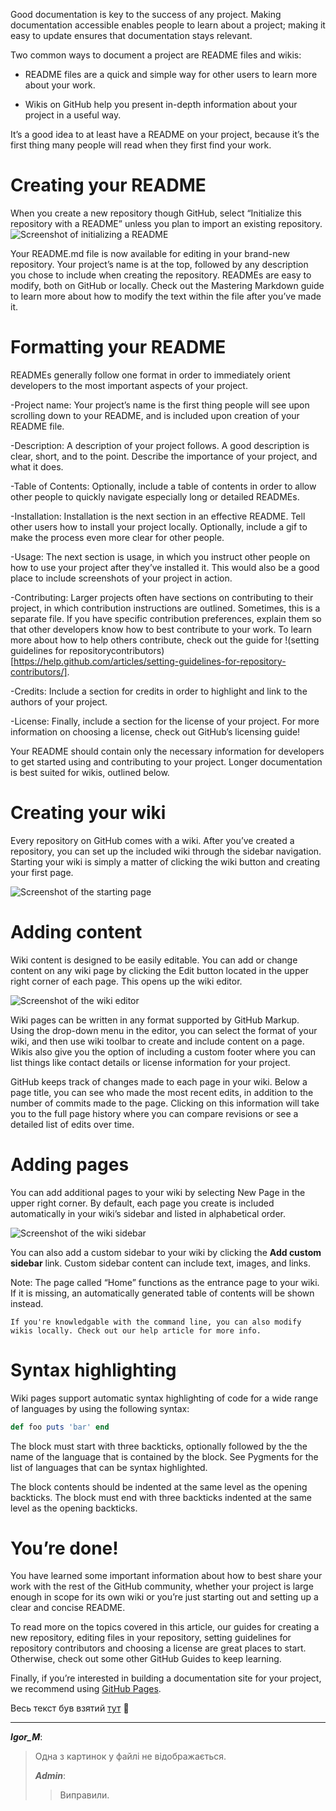 Good documentation is key to the success of any project. Making
documentation accessible enables people to learn about a project;
making it easy to update ensures that documentation stays relevant.

Two common ways to document a project are README files and wikis:

- README files are a quick and simple way for other users to learn more
about your work.

- Wikis on GitHub help you present in-depth information about your
project in a useful way.

It’s a good idea to at least have a README on your project, because
it’s the first thing many people will read when they first find your
work.


Creating your README
==============
When you create a new repository though GitHub,
select “Initialize this repository with a README” unless you plan to
import an existing repository.
![Screenshot of initializing a README](https://cloud.githubusercontent.com/assets/4122993/16925080/64863a10-4cd7-11e6-8da7-b31a29b769f2.png) 


Your README.md file is now available for editing in your brand-new
repository. Your project’s name is at the top, followed by any
description you chose to include when creating the repository. READMEs
are easy to modify, both on GitHub or locally. Check out the Mastering
Markdown guide to learn more about how to modify the text within the
file after you’ve made it.


Formatting your README 
===================
READMEs generally follow one format in order to
immediately orient developers to the most important aspects of your
project.

-Project name: Your project’s name is the first thing people will see
upon scrolling down to your README, and is included upon creation of
your README file.

-Description: A description of your project follows. A good description
is clear, short, and to the point. Describe the importance of your
project, and what it does.

-Table of Contents: Optionally, include a table of contents in order to
allow other people to quickly navigate especially long or detailed
READMEs.

-Installation: Installation is the next section in an effective README.
Tell other users how to install your project locally. Optionally,
include a gif to make the process even more clear for other people.

-Usage: The next section is usage, in which you instruct other people
on how to use your project after they’ve installed it. This would also
be a good place to include screenshots of your project in action.

-Contributing: Larger projects often have sections on contributing to
their project, in which contribution instructions are outlined.
Sometimes, this is a separate file. If you have specific contribution
preferences, explain them so that other developers know how to best
contribute to your work. To learn more about how to help others
contribute, check out the guide for 
!(setting guidelines for repositorycontributors)[https://help.github.com/articles/setting-guidelines-for-repository-contributors/].

-Credits: Include a section for credits in order to highlight and link
to the authors of your project.

-License: Finally, include a section for the license of your project.
For more information on choosing a license, check out GitHub’s
licensing guide!

Your README should contain only the necessary information for
developers to get started using and contributing to your project.
Longer documentation is best suited for wikis, outlined below.


Creating your wiki 
==============
Every repository on GitHub comes with a wiki. After
you’ve created a repository, you can set up the included wiki through
the sidebar navigation. Starting your wiki is simply a matter of
clicking the wiki button and creating your first page.

![Screenshot of the starting page](https://guides.github.com/features/wikis/wiki-blank-slate.png)

Adding content 
============
Wiki content is designed to be easily editable. You can
add or change content on any wiki page by clicking the Edit button
located in the upper right corner of each page. This opens up the wiki
editor.

![Screenshot of the wiki editor](https://guides.github.com/features/wikis/wiki-editor.png)

Wiki pages can be written in any format supported by GitHub Markup.
Using the drop-down menu in the editor, you can select the format of
your wiki, and then use wiki toolbar to create and include content on
a page. Wikis also give you the option of including a custom footer
where you can list things like contact details or license information
for your project.

GitHub keeps track of changes made to each page in your wiki. Below a
page title, you can see who made the most recent edits, in addition to
the number of commits made to the page. Clicking on this information
will take you to the full page history where you can compare revisions
or see a detailed list of edits over time.


Adding pages 
============
You can add additional pages to your wiki by selecting
New Page in the upper right corner. By default, each page you create
is included automatically in your wiki’s sidebar and listed in
alphabetical order.

![Screenshot of the wiki sidebar](https://guides.github.com/features/wikis/wiki-sidebar-closeup.png)

You can also add a custom sidebar to your wiki by clicking the **Add
custom sidebar** link. Custom sidebar content can include text, images,
and links.

Note: The page called “Home” functions as the entrance page to your
wiki. If it is missing, an automatically generated table of contents
will be shown instead.
```
If you're knowledgable with the command line, you can also modify
wikis locally. Check out our help article for more info.
```

Syntax highlighting 
=============
Wiki pages support automatic syntax highlighting
of code for a wide range of languages by using the following syntax:

```ruby 
def foo puts 'bar' end 
``` 
The block must start with three
backticks, optionally followed by the the name of the language that is
contained by the block. See Pygments for the list of languages that
can be syntax highlighted.

The block contents should be indented at the same level as the opening
backticks. The block must end with three backticks indented at the
same level as the opening backticks.

You’re done! 
==========
You have learned some important information about how to
best share your work with the rest of the GitHub community, whether
your project is large enough in scope for its own wiki or you’re just
starting out and setting up a clear and concise README.

To read more on the topics covered in this article, our guides for
creating a new repository, editing files in your repository, setting
guidelines for repository contributors and choosing a license are
great places to start. Otherwise, check out some other GitHub Guides
to keep learning.

Finally, if you’re interested in building a documentation site for
your project, we recommend using [GitHub Pages](https://pages.github.com).


Весь текст був взятий [тут](https://guides.github.com/features/wikis/) :crystal_ball:

-----------------------
**_Igor_M_**:

> Одна з картинок у файлі не відображається.
>
> **_Admin_**:
> > Виправили.
